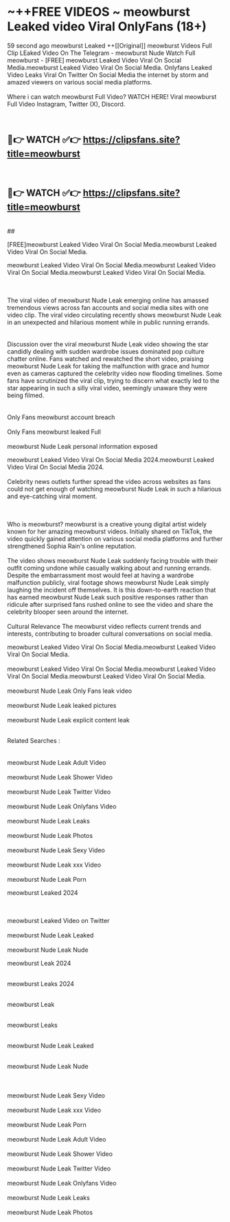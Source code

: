 # ~++FREE VIDEOS ~ meowburst Leaked video Viral OnlyFans (18+)<br>


59 second ago meowburst Leaked ++[[Original]] meowburst Videos Full Clip LEaked Video On The Telegram  - meowburst Nude  Watch Full meowburst - [FREE] meowburst Leaked Video Viral On Social Media.meowburst Leaked Video Viral On Social Media.   Onlyfans Leaked Video Leaks Viral On Twitter On Social Media the internet by storm and amazed viewers on various social media platforms. <br><br>
Where i can watch meowburst Full Video? WATCH HERE! Viral meowburst Full Video Instagram, Twitter (X), Discord. <br>


 <br>

##  🔴👉 WATCH ✅👉  <a href="https://clipsfans.site?title=meowburst&ref=git">https://clipsfans.site?title=meowburst</a> <br>
  <br>

##  🔴👉 WATCH ✅👉  <a href="https://clipsfans.site?title=meowburst&ref=git">https://clipsfans.site?title=meowburst</a> <br>
  <br>
  ##



[FREE]meowburst Leaked Video Viral On Social Media.meowburst Leaked Video Viral On Social Media. <br>

meowburst Leaked Video Viral On Social Media.meowburst Leaked Video Viral On Social Media.meowburst Leaked Video Viral On Social Media. <br>


  <br>

  <br>
The viral video of meowburst Nude Leak emerging online has amassed tremendous views across fan accounts and social media sites with one video clip. The viral video circulating recently shows meowburst Nude Leak in an unexpected and hilarious moment while in public running errands.<br>
<br>


<br>
Discussion over the viral meowburst Nude Leak video showing the star candidly dealing with sudden wardrobe issues dominated pop culture chatter online. Fans watched and rewatched the short video, praising meowburst Nude Leak for taking the malfunction with grace and humor even as cameras captured the celebrity video now flooding timelines. Some fans have scrutinized the viral clip, trying to discern what exactly led to the star appearing in such a silly viral video, seemingly unaware they were being filmed.<br>
<br>
<br> 
Only Fans meowburst account breach<br>
<br>
Only Fans meowburst leaked Full <br>
<br>
meowburst Nude Leak personal information exposed<br>

meowburst Leaked Video Viral On Social Media 2024.meowburst Leaked Video Viral On Social Media 2024. <br>
<br>
Celebrity news outlets further spread the video across websites as fans could not get enough of watching meowburst Nude Leak in such a hilarious and eye-catching viral moment.<br>
<br>

<br>
Who is meowburst? meowburst is a creative young digital artist widely known for her amazing meowburst videos. Initially shared on TikTok, the video quickly gained attention on various social media platforms and further strengthened Sophia Rain's online reputation.<br>
<br>
The video shows meowburst Nude Leak suddenly facing trouble with their outfit coming undone while casually walking about and running errands. Despite the embarrassment most would feel at having a wardrobe malfunction publicly, viral footage shows meowburst Nude Leak simply laughing the incident off themselves. It is this down-to-earth reaction that has earned meowburst Nude Leak such positive responses rather than ridicule after surprised fans rushed online to see the video and share the celebrity blooper seen around the internet.<br>
<br>
Cultural Relevance The meowburst video reflects current trends and interests, contributing to broader cultural conversations on social media.<br>

meowburst Leaked Video Viral On Social Media.meowburst Leaked Video Viral On Social Media.<br>
<br>
meowburst Leaked Video Viral On Social Media.meowburst Leaked Video Viral On Social Media.meowburst Leaked Video Viral On Social Media.<br>
<br>
meowburst Nude Leak Only Fans leak video<br>
<br>
meowburst Nude Leak leaked pictures<br>
<br>
meowburst Nude Leak explicit content leak<br>


<br>
Related Searches :<br>
<br>

<br>
meowburst Nude Leak Adult Video<br>
<br>
meowburst Nude Leak Shower Video<br>
<br>
meowburst Nude Leak Twitter Video<br>
<br>
meowburst Nude Leak Onlyfans Video<br>
<br>
meowburst Nude Leak Leaks<br>
<br>
meowburst Nude Leak Photos<br>

<br>
meowburst Nude Leak Sexy Video<br>
<br>
meowburst Nude Leak xxx Video<br>
<br>
meowburst Nude Leak Porn<br>

meowburst  Leaked 2024 <br> <br>
<br>

meowburst Leaked Video on Twitter <br>
<br>
meowburst Nude Leak Leaked<br>
<br>
meowburst Nude Leak Nude<br>


meowburst  Leak 2024 <br> <br>



meowburst  Leaks 2024 <br> <br>



 
meowburst  Leak<br> <br>



meowburst  Leaks<br> <br>


meowburst Nude Leak Leaked<br> <br>

meowburst Nude Leak Nude<br> <br>
<br> <br>
meowburst Nude Leak Sexy Video
<br> <br>
meowburst Nude Leak xxx Video
<br> <br>
meowburst Nude Leak Porn
<br> <br>
meowburst Nude Leak Adult Video
<br> <br>
meowburst Nude Leak Shower Video
<br> <br>
meowburst Nude Leak Twitter Video
<br> <br>
meowburst Nude Leak Onlyfans Video
<br> <br>
meowburst Nude Leak Leaks
<br> <br>
meowburst Nude Leak Photos






</p>




 



</p>










